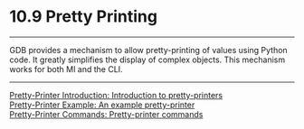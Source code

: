 # 10.9 Pretty Printing

----

GDB provides a mechanism to allow pretty-printing of values using Python code. It greatly simplifies the display of complex objects. This mechanism works for both MI and the CLI.

----

[Pretty-Printer Introduction: Introduction to pretty-printers](./10_9_1_Pretty_Printer_Introduction.md)<br />
[Pretty-Printer Example: An example pretty-printer](./10_9_2_Pretty_Printer_Example.md)<br />
[Pretty-Printer Commands: Pretty-printer commands](./10_9_3_Pretty_Printer_Commands.md)<br />
